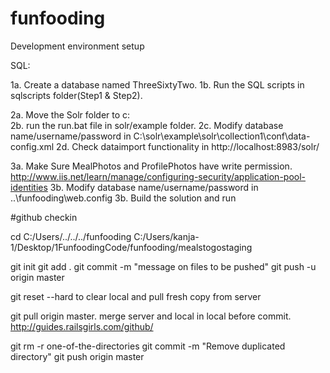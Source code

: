 # funfooding
 Development environment setup

SQL:

1a. Create a database named ThreeSixtyTwo. 
1b. Run the SQL scripts in sqlscripts folder(Step1 & Step2).

2a. Move the Solr folder to c:\
2b. run the run.bat file in solr/example folder. 
2c. Modify database name/username/password in C:\solr\example\solr\collection1\conf\data-config.xml
2d. Check dataimport functionality in http://localhost:8983/solr/ 

3a. Make Sure MealPhotos and ProfilePhotos have write permission.
http://www.iis.net/learn/manage/configuring-security/application-pool-identities
3b. Modify database name/username/password in \..\funfooding\web.config
3b. Build the solution and run

#github checkin

cd C:/Users/../../../funfooding
C:/Users/kanja-1/Desktop/1FunfoodingCode/funfooding/mealstogostaging


git init
git add .
git commit -m "message on files to be pushed"
git push -u origin master

git reset --hard to clear local and pull fresh copy from server

git pull origin master. merge server and local in local before commit.
http://guides.railsgirls.com/github/

git rm -r one-of-the-directories
git commit -m "Remove duplicated directory"
git push origin master